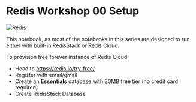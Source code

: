 # Redis Workshop 00 Setup

![Redis](https://redis.com/wp-content/themes/wpx/assets/images/logo-redis.svg?auto=webp&quality=85,75&width=120)

This notebook, as most of the notebooks in this series are designed to run either with built-in RedisStack or Redis Cloud.

To provision free forever instance of Redis Cloud:
- Head to https://redis.io/try-free/
- Register with email/gmail
- Create an **Essentials** database with 30MB free tier (no credit card required)
- Create RedisStack Database
